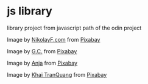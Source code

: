 # js library
 library project from javascript path of the odin project

Image by <a href="https://pixabay.com/users/nikolayfrolochkin-2231981/?utm_source=link-attribution&utm_medium=referral&utm_campaign=image&utm_content=1261801">NikolayF.com</a> from <a href="https://pixabay.com//?utm_source=link-attribution&utm_medium=referral&utm_campaign=image&utm_content=1261801">Pixabay</a>

Image by <a href="https://pixabay.com/users/garten-gg-201217/?utm_source=link-attribution&utm_medium=referral&utm_campaign=image&utm_content=1740512">G.C.</a> from <a href="https://pixabay.com//?utm_source=link-attribution&utm_medium=referral&utm_campaign=image&utm_content=1740512">Pixabay</a>

Image by <a href="https://pixabay.com/users/cocoparisienne-127419/?utm_source=link-attribution&utm_medium=referral&utm_campaign=image&utm_content=2165594">Anja</a> from <a href="https://pixabay.com//?utm_source=link-attribution&utm_medium=referral&utm_campaign=image&utm_content=2165594">Pixabay</a>

Image by <a href="https://pixabay.com/users/tranquangkhai-718075/?utm_source=link-attribution&utm_medium=referral&utm_campaign=image&utm_content=6491203">Khai TranQuang</a> from <a href="https://pixabay.com//?utm_source=link-attribution&utm_medium=referral&utm_campaign=image&utm_content=6491203">Pixabay</a>